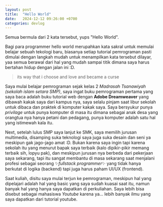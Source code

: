 ```yaml
---
layout: post
title:  "Hello World"
date:   2024-12-12 09:26:00 +0700
categories: devlog
---
```

Semua bermula dari 2 kata tersebut, yups "Hello World".

Bagi para programmer hello world merupahkan kata sakral untuk memulai belajar sebuah tekologi baru, biasanya setiap tutorial pemrograman pasti dimulai dengan langkah mudah untuk menampilkan kata tersebut dilayar, yaa semua berawal dari hal yang mudah sampai titik dimana saya harus bertahan hidup dengan jalan ini :D. 

> its way that i choose and love and became a curse

Saya mulai belajar pemrograman sejak kelas 2 *Madrasah Tsanawiyah (sekolah islam setara SMP)*, saya ingat buku pemrograman pertama yang saya baca adalah buku tutorial web dengan **Adobe Dreamweaver** yang dibawah kakak saya dari kampus nya, saya selalu pinjam saat libur sekolah untuk dibaca dan praktek di komputer kakak saya. Saya bersyukur punya *privilage* untuk punya komputer di masa itu dimana sebagai anak desa yang orangtua nya hanya petani dan pedagang, punya komputer adalah satu hal yang istimewah kala itu.

Next, setelah lulus SMP saya lanjut ke SMK, saya memilih jurusan multimedia, disamping suka teknologi saya juga suka desain dan seni ya meskipun gak jago-jago amat :D. Bukan karena saya ingin tapi karena sekolah itu yang menurut bapak saya terbaik (kalo dipikir-pikir memang terbaik sih, lopyu pak), dan meskipun jurusan nya berbeda dari pekerjaan saya sekarang, tapi itu sangat membantu di masa sekarang saat menjalani profesi sebagai seorang ✨*fullstack programmer*✨ yang tidak hanya berkutat di logika (backend) tapi juga harus paham UI/UX (frontend).

Saat kuliah, disitu saya mulai terjun ke pemrograman, meskipun hal yang dipelajari adalah hal yang basic yang saya sudah kuasai saat itu, namun banyak hal yang hanya saya dapatkan di perkuliahan. Saya lebih bisa disebut sebagai mahasiswa *Youtube* karena ya... lebih banyak ilmu yang saya dapatkan dari tutorial youtube. 
